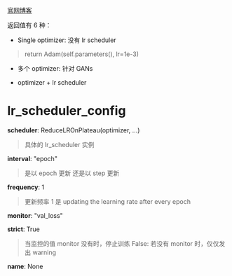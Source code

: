 [官网博客](https://pytorch-lightning.readthedocs.io/en/latest/common/lightning_module.html#configure-optimizers)


返回值有 6 种：
- Single optimizer: 没有 lr scheduler
>return Adam(self.parameters(), lr=1e-3)

- 多个 optimizer: 针对 GANs

- optimizer + lr scheduler



# lr_scheduler_config

**scheduler**: ReduceLROnPlateau(optimizer, ...)
> 具体的 lr_scheduler 实例

**interval**: "epoch"
> 是以 epoch 更新 还是以 step 更新

**frequency**: 1
> 更新频率 1 是 updating the learning rate after every epoch

**monitor**: "val_loss"

**strict**: True
> 当监控的值 monitor 没有时，停止训练
> False: 若没有 monitor 时，仅仅发出 warning

**name**: None